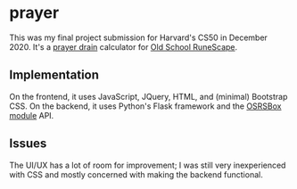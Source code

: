 # prayer

This was my final project submission for Harvard's CS50 in December 2020. It's a [prayer drain](https://oldschool.runescape.wiki/w/Prayer#Prayer_drain) calculator for [Old School RuneScape](https://oldschool.runescape.com/).

## Implementation

On the frontend, it uses JavaScript, JQuery, HTML, and (minimal) Bootstrap CSS. 
On the backend, it uses Python's Flask framework and the [OSRSBox module](https://www.osrsbox.com/projects/osrsbox-db/) API.

## Issues

The UI/UX has a lot of room for improvement; I was still very inexperienced with CSS and mostly concerned with making the backend functional.
